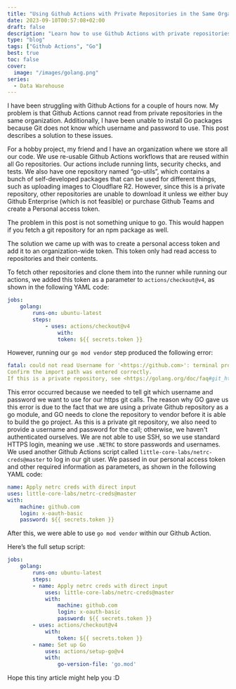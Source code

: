 ```yaml
---
title: "Using Github Actions with Private Repositories in the Same Organization"
date: 2023-09-10T00:57:08+02:00
draft: false
description: "Learn how to use Github Actions with private repositories in the same organization for your Golang projects. This post provides a solution to the issue of Github Actions not being able to read from private repositories and Git not knowing which username and password to use. Follow the steps outlined in this post to be able to fetch and clone repositories and use go mod vendor without issues."
type: "blog"
tags: ["Github Actions", "Go"]
best: true
toc: false
cover:
  image: "/images/golang.png"
series:
  - Data Warehouse
---
```

I have been struggling with Github Actions for a couple of hours now. My problem is that Github Actions cannot read from private repositories in the same organization. Additionally, I have been unable to install Go packages because Git does not know which username and password to use. This post describes a solution to these issues.

For a hobby project, my friend and I have an organization where we store all our code. We use re-usable Github Actions workflows that are reused within all Go repositories. Our actions include running lints, security checks, and tests. We also have one repository named “go-utils”, which contains a bunch of self-developed packages that can be used for different things, such as uploading images to Cloudflare R2. However, since this is a private repository, other repositories are unable to download it unless we either buy Github Enterprise (which is not feasible) or purchase Github Teams and create a Personal access token.

The problem in this post is not something unique to go. This would happen if you fetch a git repository for an npm package as well.

The solution we came up with was to create a personal access token and add it to an organization-wide token. This token only had read access to repositories and their contents.

To fetch other repositories and clone them into the runner while running our actions, we added this token as a parameter to `actions/checkout@v4`, as shown in the following YAML code:

```yaml
jobs:
	golang:
		runs-on: ubuntu-latest
		steps:
			- uses: actions/checkout@v4
				with:
				token: ${{ secrets.token }}

```

However, running our `go mod vendor` step produced the following error:

```yaml
fatal: could not read Username for '<https://github.com>': terminal prompts disabled
Confirm the import path was entered correctly.
If this is a private repository, see <https://golang.org/doc/faq#git_https> for additional information.

```

This error occurred because we needed to tell git which username and password we want to use for our https git calls. The reason why GO gave us this error is due to the fact that we are using a private Github repository as a go module, and GO needs to clone the repository to vendor before it is able to build the go project. As this is a private git repository, we also need to provide a username and password for the call; otherwise, we haven't authenticated ourselves. We are not able to use SSH, so we use standard HTTPS login, meaning we use `.NETRC` to store passwords and usernames. We used another Github Actions script called `little-core-labs/netrc-creds@master` to log in our git user. We passed in our personal access token and other required information as parameters, as shown in the following YAML code:

```yaml
name: Apply netrc creds with direct input
uses: little-core-labs/netrc-creds@master
with:
	machine: github.com
	login: x-oauth-basic
	password: ${{ secrets.token }}

```

After this, we were able to use `go mod vendor` within our Github Action.

Here’s the full setup script:

```yaml
jobs:
	golang:
		runs-on: ubuntu-latest
		steps:
		- name: Apply netrc creds with direct input
			uses: little-core-labs/netrc-creds@master
			with:
				machine: github.com
				login: x-oauth-basic
				password: ${{ secrets.token }}
		- uses: actions/checkout@v4
			with:
				token: ${{ secrets.token }}
		- name: Set up Go
			uses: actions/setup-go@v4
			with:
				go-version-file: 'go.mod'

```

Hope this tiny article might help you :D
